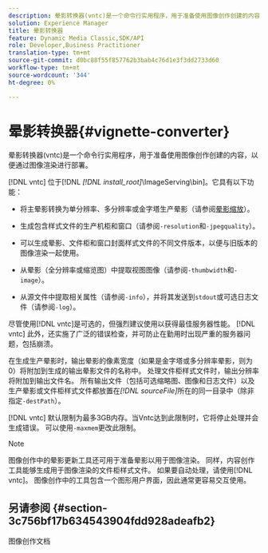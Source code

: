 ```yaml
---
description: 晕影转换器(vntc)是一个命令行实用程序，用于准备使用图像创作创建的内容，以便通过图像渲染进行部署。
solution: Experience Manager
title: 晕影转换器
feature: Dynamic Media Classic,SDK/API
role: Developer,Business Practitioner
translation-type: tm+mt
source-git-commit: d0bc88f55f857762b3bab4c76d1e3f3dd2733d60
workflow-type: tm+mt
source-wordcount: '344'
ht-degree: 0%

---
```



# 晕影转换器{#vignette-converter}

晕影转换器(vntc)是一个命令行实用程序，用于准备使用图像创作创建的内容，以便通过图像渲染进行部署。

[!DNL vntc] 位于[!DNL  *[!DNL install_root]*\ImageServing\bin]。它具有以下功能：

* 将主晕影转换为单分辨率、多分辨率或金字塔生产晕影（请参阅[晕影缩放](../../../../ir-api/vntc/utilities/c-ir-vignette-converter-vntc/c-ir-vignette-scaling.md#concept-e373a29c2f954df98d704c7723804585)）。
* 生成包含样式文件的生产机柜和窗口（请参阅`-resolution`和`-jpegquality`）。

* 可以生成晕影、文件柜和窗口封面样式文件的不同文件版本，以便与旧版本的图像渲染一起使用。
* 从晕影（全分辨率或缩览图）中提取视图图像（请参阅`-thumbwidth`和`-image`）。
* 从源文件中提取相关属性（请参阅`-info`），并将其发送到`stdout`或可选日志文件（请参阅`-log`）。

尽管使用[!DNL vntc]是可选的，但强烈建议使用以获得最佳服务器性能。 [!DNL vntc] 此外，还实施了广泛的错误检查，并可防止在勤用时出现严重的服务器问题，包括崩溃。

在生成生产晕影时，输出晕影的像素宽度（如果是金字塔或多分辨率晕影，则为0）将附加到生成的输出晕影文件的名称中。 处理文件柜样式文件时，输出分辨率将附加到输出文件名。 所有输出文件（包括可选缩略图、图像和日志文件）以及生产晕影或文件柜样式文件都放置在&#x200B;*[!DNL sourceFile]*&#x200B;所在的同一目录中（除非指定`-destPath`）。

[!DNL vntc] 默认限制为最多3GB内存。当Vntc达到此限制时，它将停止处理并会生成错误。 可以使用`-maxmem`更改此限制。

>[!NOTE]
>
>图像创作中的晕影更新工具还可用于准备晕影以用于图像渲染。 同样，内容创作工具能够生成用于图像渲染的文件柜样式文件。 如果要自动处理，请使用[!DNL vntc]。 图像创作中的工具包含一个图形用户界面，因此通常更容易交互使用。

## 另请参阅 {#section-3c756bf17b634543904fdd928adeafb2}

图像创作文档
